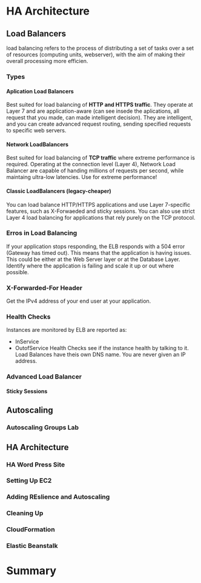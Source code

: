 # HA Architecture

## Load Balancers

load balancing refers to the process of distributing a set of tasks over a set of resources (computing units, webserver), with the aim of making their overall processing more efficien.

### Types

#### Aplication Load Balancers

Best suited for load balancing of **HTTP and HTTPS traffic**. They operate at Layer 7 and are application-aware (can see insede the aplications, all request that you made, can made intelligent decision). They are intelligent, and you can create advanced request routing, sending specified requests to specific web servers.

#### Network LoadBalancers

Best suited for load balancing of **TCP traffic** where extreme performance is required. Operating at the connection level (Layer 4), Network Load Balancer are capable of handing millions of requests per second, while maintaing ultra-low latencies. Use for extreme performance!

#### Classic LoadBalancers (legacy-cheaper)

You can load balance HTTP/HTTPS applications and use Layer 7-specific features, such as X-Forwaeded and sticky sessions. You can also use strict Layer 4 load balancing for applications that rely purely on the TCP protocol.

### Erros in Load Balancing

If your application stops responding, the ELB responds with a 504 error (Gateway has timed out). This means that the application is having issues. This could be either at the Web Server layer or at the Database Layer. Identify where the application is failing and scale it up or out where possible.

### X-Forwarded-For Header

Get the IPv4 address of your end user at your application.

### Health Checks

Instances are monitored by ELB are reported as:
  - InService
  - OutofService
Health Checks see if the instance health by talking to it.
Load Balances have theis own DNS name. You are never given an IP address.

### Advanced Load Balancer

#### Sticky Sessions

## Autoscaling

### Autoscaling Groups Lab

## HA Architecture

### HA Word Press Site

### Setting Up EC2

### Adding REslience and Autoscaling

### Cleaning Up

### CloudFormation

### Elastic Beanstalk

# Summary
